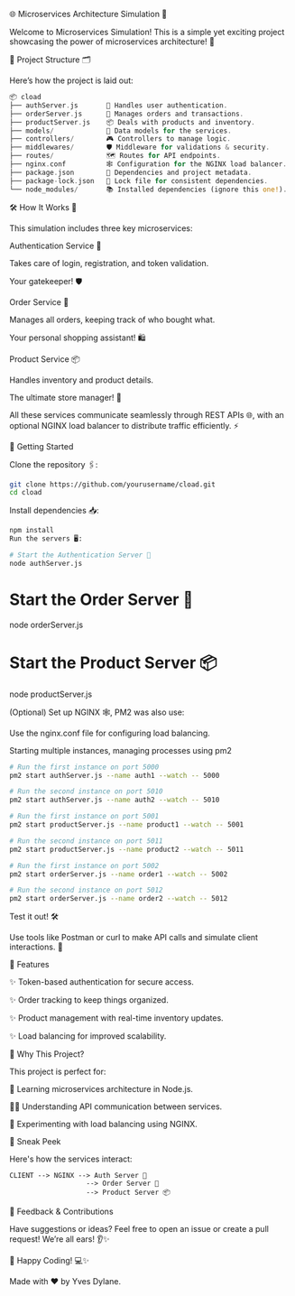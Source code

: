🌐 Microservices Architecture Simulation 🚀

Welcome to Microservices Simulation! This is a simple yet exciting project showcasing the power of microservices architecture! 🌟

📂 Project Structure 🗂️

Here’s how the project is laid out:


```rust
📦 cload
├── authServer.js       🔑 Handles user authentication.
├── orderServer.js      🛒 Manages orders and transactions.
├── productServer.js    📦 Deals with products and inventory.
├── models/             🧩 Data models for the services.
├── controllers/        🎮 Controllers to manage logic.
├── middlewares/        🛡️ Middleware for validations & security.
├── routes/             🗺️ Routes for API endpoints.
├── nginx.conf          🕸️ Configuration for the NGINX load balancer.
├── package.json        📜 Dependencies and project metadata.
├── package-lock.json   🔐 Lock file for consistent dependencies.
└── node_modules/       📚 Installed dependencies (ignore this one!).
```

🛠️ How It Works 🎯

This simulation includes three key microservices:


Authentication Service 🔑


Takes care of login, registration, and token validation.

Your gatekeeper! 🛡️

Order Service 🛒


Manages all orders, keeping track of who bought what.

Your personal shopping assistant! 🛍️

Product Service 📦


Handles inventory and product details.

The ultimate store manager! 🏪

All these services communicate seamlessly through REST APIs 🌐, with an optional NGINX load balancer to distribute traffic efficiently. ⚡


🚀 Getting Started

Clone the repository 🖇️:

```bash
git clone https://github.com/yourusername/cload.git
cd cload
```

Install dependencies 📥:

```bash
npm install
Run the servers 🖥️:
```


```bash
# Start the Authentication Server 🔑
node authServer.js
```

# Start the Order Server 🛒

node orderServer.js


# Start the Product Server 📦

node productServer.js

(Optional) Set up NGINX 🕸️, PM2 was also use:


Use the nginx.conf file for configuring load balancing.

Starting multiple instances, managing processes using pm2

```bash
# Run the first instance on port 5000
pm2 start authServer.js --name auth1 --watch -- 5000

# Run the second instance on port 5010
pm2 start authServer.js --name auth2 --watch -- 5010

# Run the first instance on port 5001
pm2 start productServer.js --name product1 --watch -- 5001

# Run the second instance on port 5011
pm2 start productServer.js --name product2 --watch -- 5011

# Run the first instance on port 5002
pm2 start orderServer.js --name order1 --watch -- 5002

# Run the second instance on port 5012
pm2 start orderServer.js --name order2 --watch -- 5012
```

Test it out! 🛠️

Use tools like Postman or curl to make API calls and simulate client interactions. 📡


🎉 Features

✨ Token-based authentication for secure access.

✨ Order tracking to keep things organized.

✨ Product management with real-time inventory updates.

✨ Load balancing for improved scalability.


🥳 Why This Project?

This project is perfect for:

🌱 Learning microservices architecture in Node.js.

👩‍💻 Understanding API communication between services.

🚀 Experimenting with load balancing using NGINX.


📸 Sneak Peek

Here's how the services interact:

```plaintext
CLIENT --> NGINX --> Auth Server 🔑
                   --> Order Server 🛒
                   --> Product Server 📦
```

💬 Feedback & Contributions

Have suggestions or ideas? Feel free to open an issue or create a pull request! We’re all ears! 👂✨


🎉 Happy Coding! 💻✨

Made with ❤️ by Yves Dylane.

